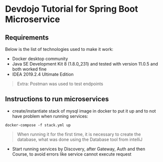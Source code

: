 # Devdojo Tutorial for Spring Boot Microservice

 Requirements
 ------------
 Below is the list of technologies used to make it work:
 
 * Docker desktop community
 * Java SE Development Kit 8 (1.8.0_231) and tested with version 11.0.5 and both worked fine
 * IDEA 2019.2.4 Ultimate Edition 
 
 > Extra: Postman was used to test endpoints
 
 
## Instructions to run microservices

* create/instantiate stack of mysql image in docker to put it up and to not have problem when running services:

`docker-compose -f stack.yml up`

> When running it for the first time, it is necessary to create the database, what was done using the Database tool from intelliJ

* Start running services by Discovery, after Gateway, Auth and then Course, to avoid errors like service cannot execute request 


